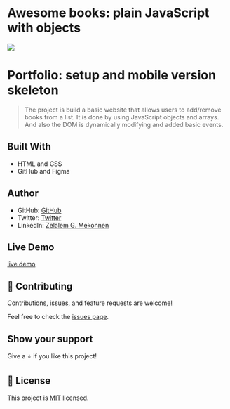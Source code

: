 # Awesome books: plain JavaScript with objects

![](https://img.shields.io/badge/Microverse-blueviolet)

# Portfolio: setup and mobile version skeleton

> The project is build a basic website that allows users to add/remove books from a list. It is done by using JavaScript objects and arrays. And also the DOM is dynamically modifying and added basic events.

## Built With

- HTML and CSS
- GitHub and Figma

## Author

- GitHub: [GitHub](https://github.com/zmekonnen251)
- Twitter: [Twitter](https://twitter.com/mek_zela)
- LinkedIn: [Zelalem G. Mekonnen](https://www.linkedin.com/in/zelalem-getachew/)

## Live Demo

[live demo](https://zmekonnen251.github.io/Awsome-books/)

## 🤝 Contributing

Contributions, issues, and feature requests are welcome!

Feel free to check the [issues page](../../issues/).

## Show your support

Give a ⭐️ if you like this project!

## 📝 License

This project is [MIT](./MIT.md) licensed.
